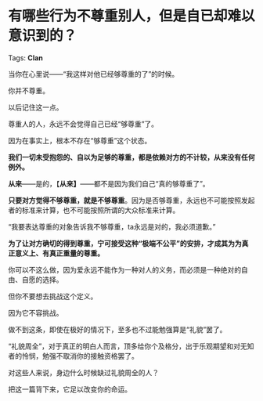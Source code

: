 # 有哪些行为不尊重别人，但是自已却难以意识到的？

Tags: **Clan**

当你在心里说——“我这样对他已经够尊重的了”的时候。

你并不尊重。

以后记住这一点。

尊重人的人，永远不会觉得自己已经“够尊重”了。

因为在事实上，根本不存在“够尊重”这个状态。

**我们一切未受抱怨的、自以为足够的尊重，都是依赖对方的不计较，从来没有任何例外。**

**从来**——是的，【**从来】**——都不是因为我们自己“真的够尊重了”。

**只要对方觉得不够尊重，就是不够尊重**。因为是否够尊重，永远也不可能按照发起者的标准来计算，也不可能按照所谓的大众标准来计算。

“我要表达尊重的对象告诉我不够尊重，ta永远是对的，我必须道歉。”

**为了让对方确切的得到尊重，宁可接受这种“极端不公平”的安排，才成其为为真正意义上、有真正重量的尊重。**

你可以不这么做，因为爱永远不能作为一种对人的义务，而必须是一种绝对的自由、自愿的选择。

但你不要想去挑战这个定义。

因为它不容挑战。

做不到这条，即使在极好的情况下，至多也不过能勉强算是“礼貌”罢了。

“礼貌周全”，对于真正的明白人而言，顶多给你个及格分，出于乐观期望和对无知者的怜悯，勉强不取消你的接触资格罢了。

对这些人来说，身边什么时候缺过礼貌周全的人？

把这一篇背下来，它足以改变你的命运。



